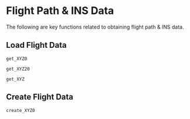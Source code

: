 # Flight Path & INS Data

The following are key functions related to obtaining flight path & INS data.

## Load Flight Data

```@docs
get_XYZ0
```

```@docs
get_XYZ20
```

```@docs
get_XYZ
```

## Create Flight Data

```@docs
create_XYZ0
```
